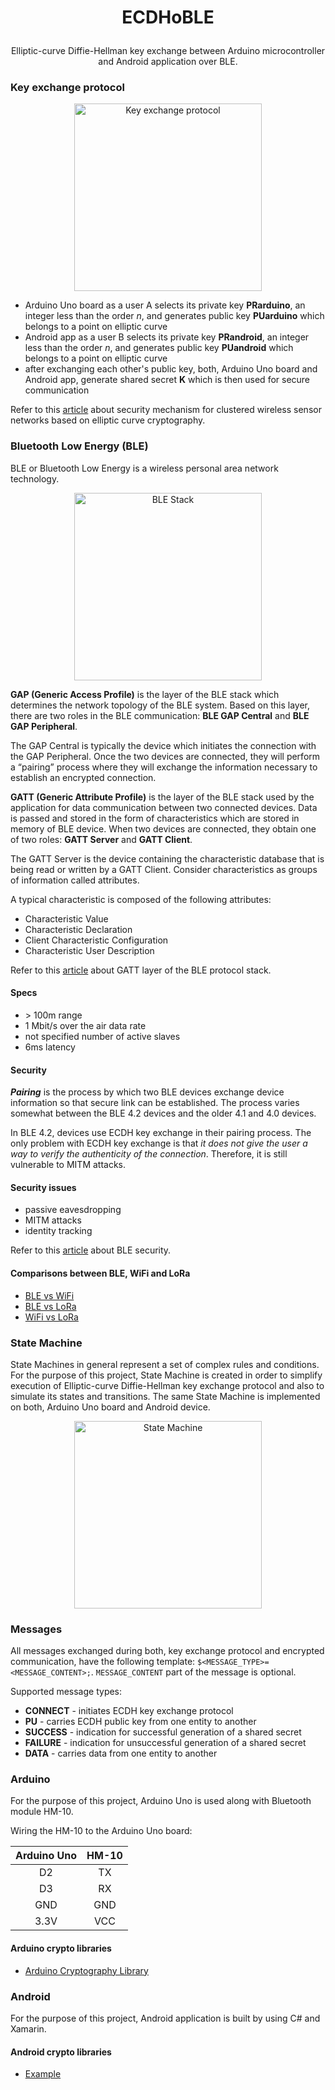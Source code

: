 # <p align="center">ECDHoBLE</p>
<p align="center">Elliptic-curve Diffie-Hellman key exchange between Arduino microcontroller and Android application over BLE.</p>

### Key exchange protocol

<p align="center">
  <img alt="Key exchange protocol" src="https://github.com/m-peko/ECDHoBLE/blob/master/docs/resources/KeyExchangeProtocol.jpg" height="300px"/>
</p>

- Arduino Uno board as a user A selects its private key **PRarduino**, an integer less than the order *n*, and generates public key **PUarduino** which belongs to a point on elliptic curve
- Android app as a user B selects its private key **PRandroid**, an integer less than the order *n*, and generates public key **PUandroid** which belongs to a point on elliptic curve
- after exchanging each other's public key, both, Arduino Uno board and Android app, generate shared secret **K** which is then used for secure communication

Refer to this [article](http://www.ieeesmc.org/newsletters/back/2010_12/main_article3.html) about security mechanism for clustered wireless sensor networks based on elliptic curve cryptography.

### Bluetooth Low Energy (BLE)

BLE or Bluetooth Low Energy is a wireless personal area network technology.

<p align="center">
  <img alt="BLE Stack" src="https://github.com/m-peko/ECDHoBLE/blob/master/docs/resources/BleStack.jpg" height="300px"/>
</p>

**GAP (Generic Access Profile)** is the layer of the BLE stack which determines the network topology of the BLE system. Based on this layer, there are two roles in the BLE communication: **BLE GAP Central** and **BLE GAP Peripheral**.

The GAP Central is typically the device which initiates the connection with the GAP Peripheral. Once the two devices are connected, they will perform a “pairing” process where they will exchange the information necessary to establish an encrypted connection.

**GATT (Generic Attribute Profile)** is the layer of the BLE stack used by the application for data communication between two connected devices. Data is passed and stored in the form of characteristics which are stored in memory of BLE device. When two devices are connected, they obtain one of two roles: **GATT Server** and **GATT Client**.

The GATT Server is the device containing the characteristic database that is being read or written by a GATT Client. Consider characteristics as groups of information called attributes.

A typical characteristic is composed of the following attributes:

- Characteristic Value
- Characteristic Declaration
- Client Characteristic Configuration
- Characteristic User Description

Refer to this [article](http://dev.ti.com/tirex/content/simplelink_cc2640r2_sdk_1_40_00_45/docs/blestack/ble_user_guide/html/ble-stack-3.x/gatt.html) about GATT layer of the BLE protocol stack.

#### Specs

- \> 100m range
- 1 Mbit/s over the air data rate
- not specified number of active slaves
- 6ms latency

#### Security 

***Pairing*** is the process by which two BLE devices exchange device information so that secure link can be established. The process varies somewhat between the BLE 4.2 devices and the older 4.1 and 4.0 devices.

In BLE 4.2, devices use ECDH key exchange in their pairing process. The only problem with ECDH key exchange is that *it does not give the user a way to verify the authenticity of the connection*. Therefore, it is still vulnerable to MITM attacks.

#### Security issues

- passive eavesdropping
- MITM attacks
- identity tracking

Refer to this [article](https://www.digikey.com/eewiki/display/Wireless/A+Basic+Introduction+to+BLE+Security) about BLE security. 

#### Comparisons between BLE, WiFi and LoRa

- [BLE vs WiFi](https://hackernoon.com/ble-vs-wi-fi-a-comparison-of-wireless-technology-for-iot-product-development-1c7be179f379)
- [BLE vs LoRa](https://www.mwrf.com/systems/lorable-puts-iot-everywhere-map)
- [WiFi vs LoRa](https://medium.com/bytes-io/lora-vs-wifi-3-questions-d9c93137fca)

### State Machine

State Machines in general represent a set of complex rules and conditions. For the purpose of this project, State Machine is created in order to simplify execution of Elliptic-curve Diffie-Hellman key exchange protocol and also to simulate its states and transitions. The same State Machine is implemented on both, Arduino Uno board and Android device.

<p align="center">
  <img alt="State Machine" src="https://github.com/m-peko/ECDHoBLE/blob/master/docs/resources/StateMachine.jpg" height="300px"/>
</p>

### Messages

All messages exchanged during both, key exchange protocol and encrypted communication, have the following template: `$<MESSAGE_TYPE>=<MESSAGE_CONTENT>;`. `MESSAGE_CONTENT` part of the message is optional.

Supported message types:
- **CONNECT** - initiates ECDH key exchange protocol
- **PU** - carries ECDH public key from one entity to another
- **SUCCESS** - indication for successful generation of a shared secret
- **FAILURE** - indication for unsuccessful generation of a shared secret
- **DATA** - carries data from one entity to another

### Arduino

For the purpose of this project, Arduino Uno is used along with Bluetooth module HM-10.

Wiring the HM-10 to the Arduino Uno board:

| Arduino Uno | HM-10 |
|:-----------:|:-----:|
|      D2     |   TX  |
|      D3     |   RX  |
|     GND     |  GND  |
|    3.3V     |  VCC  |

#### Arduino crypto libraries

- [Arduino Cryptography Library](https://rweather.github.io/arduinolibs/index.html)

### Android

For the purpose of this project, Android application is built by using C# and Xamarin.

#### Android crypto libraries

 - [Example](https://github.com/joelwass/Android-BLE-Connect-Example)
